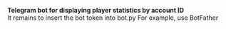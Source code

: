**Telegram bot for displaying player statistics by account ID**  
It remains to insert the bot token into bot.py For example, use BotFather  
